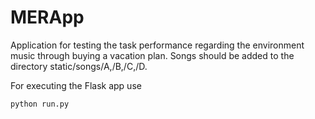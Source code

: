 # MERApp
Application for testing the task performance regarding the environment music through buying a vacation plan.
Songs should be added to the directory static/songs/A,/B,/C,/D.

For executing the Flask app use
```
python run.py
```
